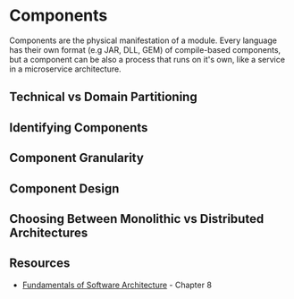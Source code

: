 # Components

Components are the physical manifestation of a module. Every language has their own format (e.g JAR, DLL, GEM) of compile-based components, but a component can be also a process that runs on it's own, like a service in a microservice architecture.

## Technical vs Domain Partitioning

## Identifying Components

## Component Granularity

## Component Design

## Choosing Between Monolithic vs Distributed Architectures

## Resources

* [Fundamentals of Software Architecture](https://fundamentalsofsoftwarearchitecture.com/) - Chapter 8
